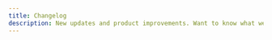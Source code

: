 ```yaml
---
title: Changelog
description: New updates and product improvements. Want to know what we’re building next? [Check out our Roadmap](/resources/roadmap).
---
```

